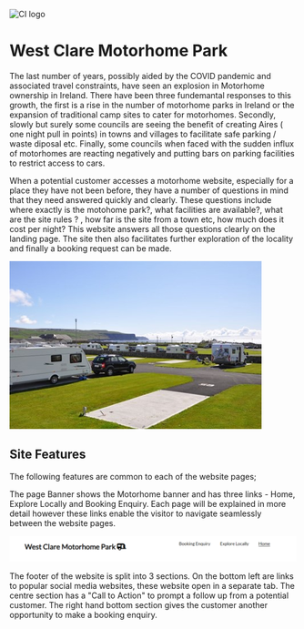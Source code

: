 ![CI logo](https://codeinstitute.s3.amazonaws.com/fullstack/ci_logo_small.png)

# West Clare Motorhome Park
The last number of years, possibly aided by the COVID pandemic and associated travel constraints, have seen an explosion in Motorhome ownership in Ireland. There have been three fundemantal responses to this growth, the first is a rise in the number of motorhome parks in Ireland or the expansion of traditional camp sites to cater for motorhomes. Secondly, slowly but surely some councils are seeing the benefit of creating Aires ( one night pull in points) in towns and villages to facilitate safe parking / waste diposal etc. Finally, some councils when faced with the sudden influx of motorhomes are reacting negatively and putting bars on parking facilities to restrict access to cars.

When a potential customer accesses a motorhome website, especially for a place they have not been before, they have a number of questions in mind that they need answered quickly and clearly. These questions include where exactly is the motohome park?, what facilities are available?, what are the site rules ? , how far is the site from a town etc, how much does it cost per night?  This website answers all those questions clearly on the landing page. The site then also facilitates further exploration of the locality and finally a booking request can be made. 

![This is a picture of the park](assets/images/site.jpg)

## Site Features
The following features are common to each of the website pages;

The page Banner shows the Motorhome banner and has three links - Home, Explore Locally and Booking Enquiry. Each page will be explained in more detail however these links enable the visitor to navigate seamlessly between the website pages.

![Site header, black text on white background](assets/images/banner.png)

The footer of the website is split into 3 sections. On the bottom left are links to popular social media websites, these website open in a separate tab. The centre section has a "Call to Action" to prompt a follow up from a potential customer. The right hand bottom section gives the customer another opportunity to make a booking enquiry. 





